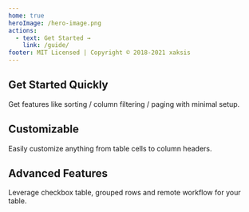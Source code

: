 ```yaml
---
home: true
heroImage: /hero-image.png
actions:
  - text: Get Started →
    link: /guide/
footer: MIT Licensed | Copyright © 2018-2021 xaksis
---
```


<div class="features">
  <div class="feature">
    <h2>Get Started Quickly</h2>
    <p>Get features like sorting / column filtering / paging with minimal setup.</p>
  </div>
  <div class="feature">
    <h2>Customizable</h2>
    <p>Easily customize anything from table cells to column headers.</p>
  </div>
  <div class="feature">
    <h2>Advanced Features</h2>
    <p>Leverage checkbox table, grouped rows and remote workflow for your table.</p>
  </div>
</div>


<other-projects />

<style>
.hero img{
   box-shadow: 0px 0px 30px #ccc;
   max-width: 100%;
}
</style>
